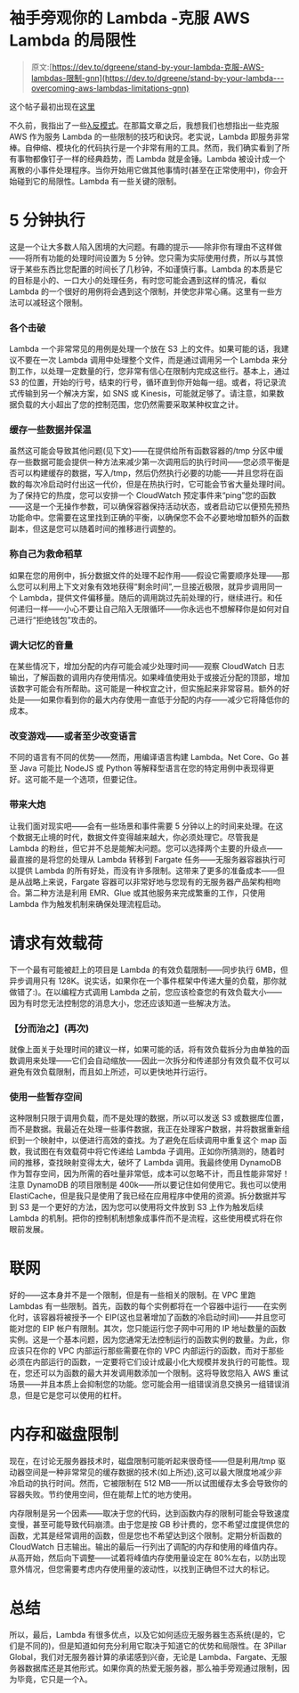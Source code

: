 # 袖手旁观你的 Lambda -克服 AWS Lambda 的局限性

> 原文:[https://dev.to/dgreene/stand-by-your-lambda-克服-AWS-lambdas-限制-gnn](https://dev.to/dgreene/stand-by-your-lambda---overcoming-aws-lambdas-limitations-gnn)

这个帖子最初出现在[这里](https://goo.gl/Q7FkdY)

不久前，我指出了一些[λ反模式](https://dev.to/dgreene3p/silence-of-the-lambdas---5-antipatterns-for-aws-lambda-e60)。在那篇文章之后，我想我们也想指出一些克服 AWS 作为服务 Lambda 的一些限制的技巧和诀窍。老实说，Lambda 即服务非常棒。自伸缩、模块化的代码执行是一个非常有用的工具。然而，我们确实看到了所有事物都像钉子一样的经典趋势，而 Lambda 就是金锤。Lambda 被设计成一个离散的小事件处理程序。当你开始用它做其他事情时(甚至在正常使用中)，你会开始碰到它的局限性。Lambda 有一些关键的限制。

# [](#5-minute-execution)5 分钟执行

这是一个让大多数人陷入困境的大问题。有趣的提示——除非你有理由不这样做——将所有功能的处理时间设置为 5 分钟。您只需为实际使用付费，所以与其惊讶于某些东西比您配置的时间长了几秒钟，不如谨慎行事。Lambda 的本质是它的目标是小的、一口大小的处理任务，有时您可能会遇到这样的情况，看似 Lambda 的一个很好的用例将会遇到这个限制，并使您非常心痛。这里有一些方法可以减轻这个限制。

### [](#divide-and-conquer)各个击破

Lambda 一个非常常见的用例是处理一个放在 S3 上的文件。如果可能的话，我建议不要在一次 Lambda 调用中处理整个文件，而是通过调用另一个 Lambda 来分割工作，以处理一定数量的行，您非常有信心在限制内完成这些行。基本上，通过 S3 的位置，开始的行号，结束的行号，循环直到你开始每一组。或者，将记录流式传输到另一个解决方案，如 SNS 或 Kinesis，可能就足够了。请注意，如果数据负载的大小超出了您的控制范围，您仍然需要采取某种权宜之计。

### [](#cache-some-data-and-keep-it-warm)缓存一些数据并保温

虽然这可能会导致其他问题(见下文)——在提供给所有函数容器的/tmp 分区中缓存一些数据可能会提供一种方法来减少第一次调用后的执行时间——您必须平衡是否可以构建缓存的数据，写入/tmp，然后仍然执行必要的功能——并且您将在函数的每次冷启动时付出这一代价，但是在热执行时，它可能会节省大量处理时间。为了保持它的热度，您可以安排一个 CloudWatch 预定事件来“ping”您的函数——这是一个无操作参数，可以确保容器保持活动状态，或者启动它以便预先预热功能命中。您需要在这里找到正确的平衡，以确保您不会不必要地增加额外的函数副本，但这是您可以随着时间的推移进行调整的。

### [](#call-yourself-as-a-lifeline)称自己为救命稻草

如果在您的用例中，拆分数据文件的处理不起作用——假设它需要顺序处理——那么您可以利用上下文对象有效地获得“剩余时间”,一旦接近极限，就异步调用同一个 Lambda，提供文件偏移量。随后的调用跳过先前处理的行，继续进行。和任何递归一样——小心不要让自己陷入无限循环——你永远也不想解释你是如何对自己进行“拒绝钱包”攻击的。

### [](#turn-up-the-volume-of-memory)调大记忆的音量

在某些情况下，增加分配的内存可能会减少处理时间——观察 CloudWatch 日志输出，了解函数的调用内存使用情况。如果峰值使用处于或接近分配的顶部，增加该数字可能会有所帮助。这可能是一种权宜之计，但实施起来非常容易。额外的好处是——如果你看到你的最大内存使用一直低于分配的内存——减少它将降低你的成本。

### 改变游戏——或者至少改变语言

不同的语言有不同的优势——然而，用编译语言构建 Lambda。Net Core、Go 甚至 Java 可能比 NodeJS 或 Python 等解释型语言在您的特定用例中表现得更好。这可能不是一个选项，但要记住。

### [](#bring-in-the-big-guns)带来大炮

让我们面对现实吧——会有一些场景和事件需要 5 分钟以上的时间来处理。在这个数据无止境的时代，数据文件变得越来越大，你必须处理它。尽管我是 Lambda 的粉丝，但它并不总是能解决问题。您可以选择两个主要的升级点——最直接的是将您的处理从 Lambda 转移到 Fargate 任务——无服务器容器执行可以提供 Lambda 的所有好处，而没有许多限制。这带来了更多的准备成本——但是从战略上来说，Fargate 容器可以非常好地与您现有的无服务器产品架构相吻合。第二种方法是利用 EMR、Glue 或其他服务来完成繁重的工作，只使用 Lambda 作为触发机制来确保处理流程启动。

# [](#request-payload)请求有效载荷

下一个最有可能被赶上的项目是 Lambda 的有效负载限制——同步执行 6MB，但异步调用只有 128K。说实话，如果你在一个事件框架中传递大量的负载，那你就做错了:)。在以编程方式调用 Lambda 之前，您应该检查您的有效负载大小——因为有时您无法控制您的消息大小，您还应该知道一些解决方法。

### [](#divide-and-conquer-again)【分而治之】(再次)

就像上面关于处理时间的建议一样，如果可能的话，将有效负载拆分为由单独的函数调用来处理——它们会自动缩放——因此一次拆分和传递部分有效负载不仅可以避免有效负载限制，而且如上所述，可以更快地并行运行。

### [](#use-some-scratch-space)使用一些暂存空间

这种限制只限于调用负载，而不是处理的数据，所以可以发送 S3 或数据库位置，而不是数据。我最近在处理一些事件数据，我正在处理客户数据，并将数据重新组织到一个映射中，以便进行高效的查找。为了避免在后续调用中重复这个 map 函数，我试图在有效载荷中将它传递给 Lambda 子调用。正如你所猜测的，随着时间的推移，查找映射变得太大，破坏了 Lambda 调用。我最终使用 DynamoDB 作为暂存空间，因为所需的吞吐量非常低，成本可以忽略不计，而且性能非常好！注意 DynamoDB 的项目限制是 400k——所以要记住如何使用它。我也可以使用 ElastiCache，但是我只是使用了我已经在应用程序中使用的资源。拆分数据并写到 S3 是一个更好的方法，因为您可以使用将文件放到 S3 上作为触发后续 Lambda 的机制。把你的控制机制想象成事件而不是流程，这些使用模式将在你眼前发展。

# [](#networking)联网

好的——这本身并不是一个限制，但是有一些相关的限制。在 VPC 里跑 Lambdas 有一些限制。首先，函数的每个实例都将在一个容器中运行——在实例化时，该容器将被授予一个 EIP(这也显著增加了函数的冷启动时间)——并且您可能对您的 EIP 帐户有限制。其次，您只能运行您子网中可用的 IP 地址数量的函数实例。这是一个基本问题，因为您通常无法控制运行的函数实例的数量。为此，你应该只在你的 VPC 内部运行那些需要在你的 VPC 内部运行的函数，而对于那些必须在内部运行的函数，一定要将它们设计成最小化大规模并发执行的可能性。现在，您还可以为函数的最大并发调用数添加一个限制。这将导致您陷入 AWS 重试场景——并且本质上会抑制您的功能。您可能会用一组错误消息交换另一组错误消息，但是它是您可以使用的杠杆。

# [](#memory-and-disk-limits)内存和磁盘限制

现在，在讨论无服务器技术时，磁盘限制可能听起来很奇怪——但是利用/tmp 驱动器空间是一种非常常见的缓存数据的技术(如上所述),这可以最大限度地减少非冷启动的执行时间。然而，它被限制在 512 MB——所以试图缓存太多会导致你的容器失败。节约使用空间，但在能帮上忙的地方使用。

内存限制是另一个因素——取决于您的代码，达到函数内存的限制可能会导致速度变慢，甚至可能导致代码崩溃。由于您是按 GB 秒计费的，您不希望过度提供您的函数，尤其是经常调用的函数，但是您也不希望达到这个限制。定期分析函数的 CloudWatch 日志输出。输出的最后一行列出了调配的内存和使用的峰值内存。从高开始，然后向下调整——试着将峰值内存使用量设定在 80%左右，以防出现意外情况，但您需要考虑内存使用量的波动性，以找到正确但不过大的标记。

# [](#summary)总结

所以，最后，Lambda 有很多优点，以及它如何适应无服务器生态系统(是的，它们是不同的)，但是知道如何充分利用它取决于知道它的优势和局限性。在 3Pillar Global，我们对无服务器计算的承诺感到兴奋，无论是 Lambda、Fargate、无服务器数据库还是其他形式。如果你真的热爱无服务器，那么袖手旁观通过限制，因为毕竟，它只是一个λ。